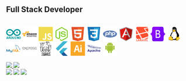 ## Full Stack Developer

<div style="display: inline_block"><br>
  <img align="center" height="40" width="40" src="https://raw.githubusercontent.com/devicons/devicon/master/icons/arduino/arduino-original-wordmark.svg">
  <img align="center" height="40" width="40" src="https://raw.githubusercontent.com/devicons/devicon/master/icons/amazonwebservices/amazonwebservices-original-wordmark.svg">
  <img align="center" height="40" width="40" src="https://raw.githubusercontent.com/devicons/devicon/master/icons/javascript/javascript-plain.svg">
  <img align="center" height="40" width="40" src="https://raw.githubusercontent.com/devicons/devicon/master/icons/nodejs/nodejs-original.svg">
  <img align="center" height="40" width="40" src="https://raw.githubusercontent.com/devicons/devicon/master/icons/html5/html5-original.svg">
  <img align="center" height="40" width="40" src="https://raw.githubusercontent.com/devicons/devicon/master/icons/css3/css3-original.svg">
  <img align="center" height="40" width="40" src="https://raw.githubusercontent.com/devicons/devicon/master/icons/php/php-plain.svg">
  <img align="center" height="40" width="40" src="https://raw.githubusercontent.com/devicons/devicon/master/icons/angularjs/angularjs-original.svg">
  <img align="center" height="40" width="40" src="https://raw.githubusercontent.com/devicons/devicon/master/icons/laravel/laravel-plain-wordmark.svg">
  <img align="center" height="40" width="40" src="https://raw.githubusercontent.com/devicons/devicon/master/icons/bootstrap/bootstrap-original.svg">
  <img align="center" height="40" width="40" src="https://raw.githubusercontent.com/devicons/devicon/master/icons/linux/linux-original.svg">
  <img align="center" height="40" width="40" src="https://raw.githubusercontent.com/devicons/devicon/master/icons/mysql/mysql-original-wordmark.svg">
  <img align="center" height="40" width="40" src="https://raw.githubusercontent.com/devicons/devicon/master/icons/express/express-original-wordmark.svg">
  <img align="center" height="40" width="40" src="https://raw.githubusercontent.com/devicons/devicon/master/icons/composer/composer-line-wordmark.svg">
  <img align="center" height="40" width="40" src="https://raw.githubusercontent.com/devicons/devicon/master/icons/flutter/flutter-original.svg">
  <img align="center" height="40" width="40" src="https://raw.githubusercontent.com/devicons/devicon/master/icons/illustrator/illustrator-plain.svg">
  <img align="center" height="40" width="40" src="https://raw.githubusercontent.com/devicons/devicon/master/icons/apache/apache-line-wordmark.svg">
  <img align="center" height="40" width="40" src="https://raw.githubusercontent.com/devicons/devicon/master/icons/android/android-original-wordmark.svg">
  
</div>
<br>
 <div>
  <a href="https://github.com/gsg500">
  <img height="130em" src="https://github-readme-stats.vercel.app/api?username=gsg500&show_icons=true&theme=highcontrast&include_all_commits=true&count_private=true"/>
  <img height="130em" src="https://github-readme-stats.vercel.app/api/top-langs/?username=gsg500&layout=compact&langs_count=7&theme=highcontrast"/>
</div>

  <div> 
  <a href = "mailto:guilherme0500@hotmail.com"><img src="https://img.shields.io/badge/-Hotmail-%23333?style=for-the-badge&logo=hotmail&logoColor=white" target="_blank"></a>
  <a href = "mailto:guilhermesantosgomes@protonmail.com"><img src="https://img.shields.io/badge/ProtonMail-8B89CC?style=for-the-badge&logo=protonmail&logoColor=white"       target="_blank"></a>
  <a href="https://www.linkedin.com/in/adebayo-guilherme-55a81b198/" target="_blank"><img src="https://img.shields.io/badge/-LinkedIn-%230077B5?style=for-the-badge&logo=linkedin&logoColor=white" target="_blank"></a>
 
</div>
